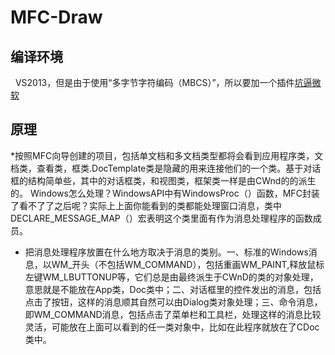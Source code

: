 MFC-Draw
==========
编译环境
----------
   VS2013，但是由于使用“多字节字符编码（MBCS）”，所以要加一个插件[坑逼微软](http://http://blog.csdn.net/shuaihj/article/details/17071351)

原理
----------
*按照MFC向导创建的项目，包括单文档和多文档类型都将会看到应用程序类，文档类，查看类，框类.DocTemplate类是隐藏的用来连接他们的一个类。基于对话框的结构简单些，其中的对话框类，和视图类，框架类一样是由CWnd的的派生的。
Windows怎么处理？WindowsAPI中有WindowsProc（）函数，MFC封装了看不了了之后呢？实际上上面你能看到的类都能处理窗口消息，类中DECLARE_MESSAGE_MAP（）宏表明这个类里面有作为消息处理程序的函数成员。
* 把消息处理程序放置在什么地方取决于消息的类别。一、标准的Windows消息，以WM_开头（不包括WM_COMMAND），包括重画WM_PAINT,释放鼠标左键WM_LBUTTONUP等，它们总是由最终派生于CWnD的类的对象处理，意思就是不能放在App类，Doc类中；二、对话框里的控件发出的消息，包括点击了按钮，这样的消息顺其自然可以由Dialog类对象处理；三、命令消息，即WM_COMMAND消息，包括点击了菜单栏和工具栏，处理这样的消息比较灵活，可能放在上面可以看到的任一类对象中，比如在此程序就放在了CDoc类中。
